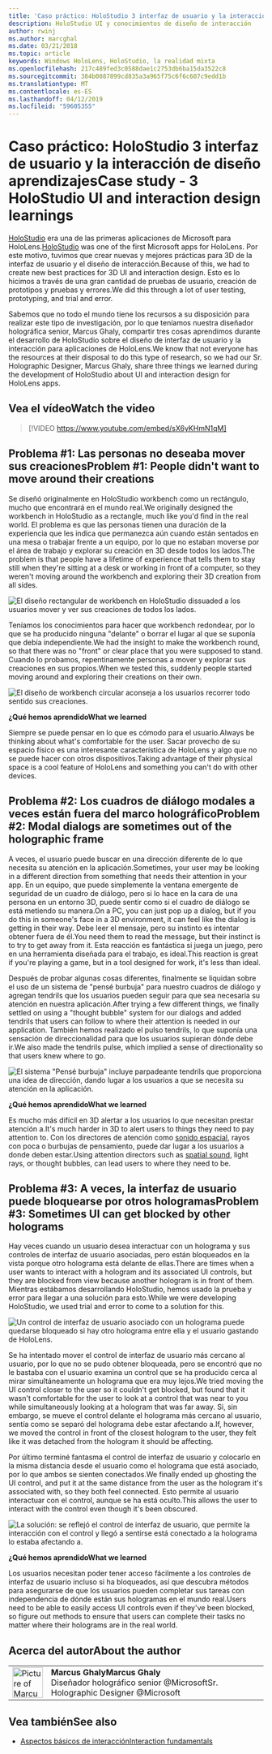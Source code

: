 ```yaml
---
title: 'Caso práctico: HoloStudio 3 interfaz de usuario y la interacción de diseño aprendizajes'
description: HoloStudio UI y conocimientos de diseño de interacción
author: rwinj
ms.author: marcghal
ms.date: 03/21/2018
ms.topic: article
keywords: Windows HoloLens, HoloStudio, la realidad mixta
ms.openlocfilehash: 217c489fed3c0588dae1c2753db6ba15da3522c8
ms.sourcegitcommit: 384b0087899cd835a3a965f75c6f6c607c9edd1b
ms.translationtype: MT
ms.contentlocale: es-ES
ms.lasthandoff: 04/12/2019
ms.locfileid: "59605355"
---
```

# <a name="case-study---3-holostudio-ui-and-interaction-design-learnings"></a><span data-ttu-id="d2097-104">Caso práctico: HoloStudio 3 interfaz de usuario y la interacción de diseño aprendizajes</span><span class="sxs-lookup"><span data-stu-id="d2097-104">Case study - 3 HoloStudio UI and interaction design learnings</span></span>

<span data-ttu-id="d2097-105">[HoloStudio](https://www.youtube.com/watch?v=BRIJG0x_We8) era una de las primeras aplicaciones de Microsoft para HoloLens.</span><span class="sxs-lookup"><span data-stu-id="d2097-105">[HoloStudio](https://www.youtube.com/watch?v=BRIJG0x_We8) was one of the first Microsoft apps for HoloLens.</span></span> <span data-ttu-id="d2097-106">Por este motivo, tuvimos que crear nuevas y mejores prácticas para 3D de la interfaz de usuario y el diseño de interacción.</span><span class="sxs-lookup"><span data-stu-id="d2097-106">Because of this, we had to create new best practices for 3D UI and interaction design.</span></span> <span data-ttu-id="d2097-107">Esto es lo hicimos a través de una gran cantidad de pruebas de usuario, creación de prototipos y pruebas y errores.</span><span class="sxs-lookup"><span data-stu-id="d2097-107">We did this through a lot of user testing, prototyping, and trial and error.</span></span>

<span data-ttu-id="d2097-108">Sabemos que no todo el mundo tiene los recursos a su disposición para realizar este tipo de investigación, por lo que teníamos nuestra diseñador holográfica senior, Marcus Ghaly, compartir tres cosas aprendimos durante el desarrollo de HoloStudio sobre el diseño de interfaz de usuario y la interacción para aplicaciones de HoloLens.</span><span class="sxs-lookup"><span data-stu-id="d2097-108">We know that not everyone has the resources at their disposal to do this type of research, so we had our Sr. Holographic Designer, Marcus Ghaly, share three things we learned during the development of HoloStudio about UI and interaction design for HoloLens apps.</span></span>

## <a name="watch-the-video"></a><span data-ttu-id="d2097-109">Vea el vídeo</span><span class="sxs-lookup"><span data-stu-id="d2097-109">Watch the video</span></span>

>[!VIDEO https://www.youtube.com/embed/sX6yKHmN1qM]

## <a name="problem-1-people-didnt-want-to-move-around-their-creations"></a><span data-ttu-id="d2097-110">Problema #1: Las personas no deseaba mover sus creaciones</span><span class="sxs-lookup"><span data-stu-id="d2097-110">Problem #1: People didn't want to move around their creations</span></span>

<span data-ttu-id="d2097-111">Se diseñó originalmente en HoloStudio workbench como un rectángulo, mucho que encontrará en el mundo real.</span><span class="sxs-lookup"><span data-stu-id="d2097-111">We originally designed the workbench in HoloStudio as a rectangle, much like you'd find in the real world.</span></span> <span data-ttu-id="d2097-112">El problema es que las personas tienen una duración de la experiencia que les indica que permanezca aún cuando están sentados en una mesa o trabajar frente a un equipo, por lo que no estaban moverse por el área de trabajo y explorar su creación en 3D desde todos los lados.</span><span class="sxs-lookup"><span data-stu-id="d2097-112">The problem is that people have a lifetime of experience that tells them to stay still when they're sitting at a desk or working in front of a computer, so they weren't moving around the workbench and exploring their 3D creation from all sides.</span></span>

![El diseño rectangular de workbench en HoloStudio dissuaded a los usuarios mover y ver sus creaciones de todos los lados.](images/rectangular-workbench-500px.jpg)

<span data-ttu-id="d2097-114">Teníamos los conocimientos para hacer que workbench redondear, por lo que se ha producido ninguna "delante" o borrar el lugar al que se suponía que debía independiente.</span><span class="sxs-lookup"><span data-stu-id="d2097-114">We had the insight to make the workbench round, so that there was no "front" or clear place that you were supposed to stand.</span></span> <span data-ttu-id="d2097-115">Cuando lo probamos, repentinamente personas a mover y explorar sus creaciones en sus propios.</span><span class="sxs-lookup"><span data-stu-id="d2097-115">When we tested this, suddenly people started moving around and exploring their creations on their own.</span></span>

![El diseño de workbench circular aconseja a los usuarios recorrer todo sentido sus creaciones.](images/circular-workbench-500px.jpg)

<span data-ttu-id="d2097-117">**¿Qué hemos aprendido**</span><span class="sxs-lookup"><span data-stu-id="d2097-117">**What we learned**</span></span>

<span data-ttu-id="d2097-118">Siempre se puede pensar en lo que es cómodo para el usuario.</span><span class="sxs-lookup"><span data-stu-id="d2097-118">Always be thinking about what's comfortable for the user.</span></span> <span data-ttu-id="d2097-119">Sacar provecho de su espacio físico es una interesante característica de HoloLens y algo que no se puede hacer con otros dispositivos.</span><span class="sxs-lookup"><span data-stu-id="d2097-119">Taking advantage of their physical space is a cool feature of HoloLens and something you can't do with other devices.</span></span>

## <a name="problem-2-modal-dialogs-are-sometimes-out-of-the-holographic-frame"></a><span data-ttu-id="d2097-120">Problema #2: Los cuadros de diálogo modales a veces están fuera del marco holográfico</span><span class="sxs-lookup"><span data-stu-id="d2097-120">Problem #2: Modal dialogs are sometimes out of the holographic frame</span></span>

<span data-ttu-id="d2097-121">A veces, el usuario puede buscar en una dirección diferente de lo que necesita su atención en la aplicación.</span><span class="sxs-lookup"><span data-stu-id="d2097-121">Sometimes, your user may be looking in a different direction from something that needs their attention in your app.</span></span> <span data-ttu-id="d2097-122">En un equipo, que puede simplemente la ventana emergente de seguridad de un cuadro de diálogo, pero si lo hace en la cara de una persona en un entorno 3D, puede sentir como si el cuadro de diálogo se está metiendo su manera.</span><span class="sxs-lookup"><span data-stu-id="d2097-122">On a PC, you can just pop up a dialog, but if you do this in someone's face in a 3D environment, it can feel like the dialog is getting in their way.</span></span> <span data-ttu-id="d2097-123">Debe leer el mensaje, pero su instinto es intentar obtener fuera de él.</span><span class="sxs-lookup"><span data-stu-id="d2097-123">You need them to read the message, but their instinct is to try to get away from it.</span></span> <span data-ttu-id="d2097-124">Esta reacción es fantástica si juega un juego, pero en una herramienta diseñada para el trabajo, es ideal.</span><span class="sxs-lookup"><span data-stu-id="d2097-124">This reaction is great if you're playing a game, but in a tool designed for work, it's less than ideal.</span></span>

<span data-ttu-id="d2097-125">Después de probar algunas cosas diferentes, finalmente se liquidan sobre el uso de un sistema de "pensé burbuja" para nuestro cuadros de diálogo y agregan tendrils que los usuarios pueden seguir para que sea necesaria su atención en nuestra aplicación.</span><span class="sxs-lookup"><span data-stu-id="d2097-125">After trying a few different things, we finally settled on using a "thought bubble" system for our dialogs and added tendrils that users can follow to where their attention is needed in our application.</span></span> <span data-ttu-id="d2097-126">También hemos realizado el pulso tendrils, lo que suponía una sensación de direccionalidad para que los usuarios supieran dónde debe ir.</span><span class="sxs-lookup"><span data-stu-id="d2097-126">We also made the tendrils pulse, which implied a sense of directionality so that users knew where to go.</span></span>

![El sistema "Pensé burbuja" incluye parpadeante tendrils que proporciona una idea de dirección, dando lugar a los usuarios a que se necesita su atención en la aplicación.](images/thought-bubble-500px.jpg)

<span data-ttu-id="d2097-128">**¿Qué hemos aprendido**</span><span class="sxs-lookup"><span data-stu-id="d2097-128">**What we learned**</span></span>

<span data-ttu-id="d2097-129">Es mucho más difícil en 3D alertar a los usuarios lo que necesitan prestar atención a.</span><span class="sxs-lookup"><span data-stu-id="d2097-129">It's much harder in 3D to alert users to things they need to pay attention to.</span></span> <span data-ttu-id="d2097-130">Con los directores de atención como [sonido espacial](spatial-sound.md), rayos con poca o burbujas de pensamiento, puede dar lugar a los usuarios a donde deben estar.</span><span class="sxs-lookup"><span data-stu-id="d2097-130">Using attention directors such as [spatial sound](spatial-sound.md), light rays, or thought bubbles, can lead users to where they need to be.</span></span>

## <a name="problem-3-sometimes-ui-can-get-blocked-by-other-holograms"></a><span data-ttu-id="d2097-131">Problema #3: A veces, la interfaz de usuario puede bloquearse por otros hologramas</span><span class="sxs-lookup"><span data-stu-id="d2097-131">Problem #3: Sometimes UI can get blocked by other holograms</span></span>

<span data-ttu-id="d2097-132">Hay veces cuando un usuario desea interactuar con un holograma y sus controles de interfaz de usuario asociadas, pero están bloqueados en la vista porque otro holograma está delante de ellas.</span><span class="sxs-lookup"><span data-stu-id="d2097-132">There are times when a user wants to interact with a hologram and its associated UI controls, but they are blocked from view because another hologram is in front of them.</span></span> <span data-ttu-id="d2097-133">Mientras estábamos desarrollando HoloStudio, hemos usado la prueba y error para llegar a una solución para esto.</span><span class="sxs-lookup"><span data-stu-id="d2097-133">While we were developing HoloStudio, we used trial and error to come to a solution for this.</span></span>

![Un control de interfaz de usuario asociado con un holograma puede quedarse bloqueado si hay otro holograma entre ella y el usuario gastando de HoloLens.](images/ui-blocked-500px.jpg)

<span data-ttu-id="d2097-135">Se ha intentado mover el control de interfaz de usuario más cercano al usuario, por lo que no se pudo obtener bloqueada, pero se encontró que no le bastaba con el usuario examina un control que se ha producido cerca al mirar simultáneamente un holograma que era muy lejos.</span><span class="sxs-lookup"><span data-stu-id="d2097-135">We tried moving the UI control closer to the user so it couldn't get blocked, but found that it wasn't comfortable for the user to look at a control that was near to you while simultaneously looking at a hologram that was far away.</span></span> <span data-ttu-id="d2097-136">Si, sin embargo, se mueve el control delante el holograma más cercano al usuario, sentía como se separó del holograma debe estar afectando a.</span><span class="sxs-lookup"><span data-stu-id="d2097-136">If, however, we moved the control in front of the closest hologram to the user, they felt like it was detached from the hologram it should be affecting.</span></span>

<span data-ttu-id="d2097-137">Por último terminé fantasma el control de interfaz de usuario y colocarlo en la misma distancia desde el usuario como el holograma que está asociado, por lo que ambos se sienten conectados.</span><span class="sxs-lookup"><span data-stu-id="d2097-137">We finally ended up ghosting the UI control, and put it at the same distance from the user as the hologram it's associated with, so they both feel connected.</span></span> <span data-ttu-id="d2097-138">Esto permite al usuario interactuar con el control, aunque se ha está oculto.</span><span class="sxs-lookup"><span data-stu-id="d2097-138">This allows the user to interact with the control even though it's been obscured.</span></span>

![La solución: se reflejó el control de interfaz de usuario, que permite la interacción con el control y llegó a sentirse está conectado a la holograma lo estaba afectando a.](images/ghosting-ui-500px.jpg)

<span data-ttu-id="d2097-140">**¿Qué hemos aprendido**</span><span class="sxs-lookup"><span data-stu-id="d2097-140">**What we learned**</span></span>

<span data-ttu-id="d2097-141">Los usuarios necesitan poder tener acceso fácilmente a los controles de interfaz de usuario incluso si ha bloqueados, así que descubra métodos para asegurarse de que los usuarios pueden completar sus tareas con independencia de dónde están sus hologramas en el mundo real.</span><span class="sxs-lookup"><span data-stu-id="d2097-141">Users need to be able to easily access UI controls even if they've been blocked, so figure out methods to ensure that users can complete their tasks no matter where their holograms are in the real world.</span></span>

## <a name="about-the-author"></a><span data-ttu-id="d2097-142">Acerca del autor</span><span class="sxs-lookup"><span data-stu-id="d2097-142">About the author</span></span>

<table style="border-collapse:collapse">
<tr>
<td style="border-style: none" width="60"><img alt="Picture of Marcus Ghaly" width="60" height="60" src="images/marcus-ghaly-200px.jpg"></td>
<td style="border-style: none"><span data-ttu-id="d2097-143"><b>Marcus Ghaly</b></span><span class="sxs-lookup"><span data-stu-id="d2097-143"><b>Marcus Ghaly</b></span></span><br><span data-ttu-id="d2097-144">Diseñador holográfico senior @Microsoft</span><span class="sxs-lookup"><span data-stu-id="d2097-144">Sr. Holographic Designer @Microsoft</span></span></td>
</tr>
</table>

## <a name="see-also"></a><span data-ttu-id="d2097-145">Vea también</span><span class="sxs-lookup"><span data-stu-id="d2097-145">See also</span></span>
* [<span data-ttu-id="d2097-146">Aspectos básicos de interacción</span><span class="sxs-lookup"><span data-stu-id="d2097-146">Interaction fundamentals</span></span>](interaction-fundamentals.md)

 
